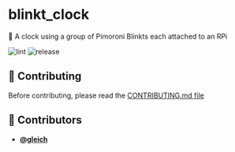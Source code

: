 <!-- DO NOT REMOVE - contributor_list:data:start:["gleich"]:end -->


# blinkt_clock

🚦 A clock using a group of Pimoroni Blinkts each attached to an RPi

![lint](https://github.com/Matt-Gleich/blinkt_clock/workflows/lint/badge.svg)
![release](https://github.com/Matt-Gleich/blinkt_clock/workflows/release/badge.svg)

## 🙌 Contributing

Before contributing, please read the [CONTRIBUTING.md file](https://github.com/Matt-Gleich/blinkt_clock/blob/master/CONTRIBUTING.md)

<!-- DO NOT REMOVE - contributor_list:start -->
## 👥 Contributors


- **[@gleich](https://github.com/gleich)**

<!-- DO NOT REMOVE - contributor_list:end -->
